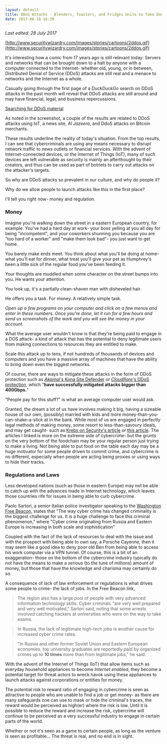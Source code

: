 ```yaml
---
layout: default
title: DDoS Attacks - Blenders, Toasters, and Fridges Unite to Take Down... Corporations?!
date: 2017-06-18 16:39
---
```

*Last edited: 28 July 2017*

[http://www.securitywizardry.com/images/stories/cartoons/2ddos.gif](http://www.securitywizardry.com/images/stories/cartoons/2ddos.gif)

It's interesting how a comic from 17 years ago is still relevant today: Servers and networks that can be brought down to a halt by anyone with a computer connected to the Internet- whether old, young, or in between, Distributed Denial of Service (DDoS) attacks are still real and a menace to networks and the Internet as a whole. 

Casually going through the first page of a *DuckDuckGo* search on DDoS attacks in the past month will reveal that DDoS attacks are still around and may have financial, legal, and business repercussions.

[Searching for DDoS material](/assets/ddos%20searches.png)

As noted in the screenshot, a couple of the results are related to DDoS attacks using IoT, a news site, *Al Jazeera*, and DdoS attacks on Bitcoin merchants.

These results underline the reality of today's situation. From the top results, I can see that cybercriminals are using any means necessary to disrupt network traffic to news outlets or financial services. With the advent of Internet-connected devices, or the Internet of Things (IoT), many of such devices are left vulnerable as security is mainly an afterthought by their creators, and thus can be used as part of botnets to carry out attacks on the attacker's targets.

So why are DDoS attacks so prevalent in our culture, and why do people it?

Why do we allow people to launch attacks like this in the first place?

I'll tell you right now- money and regulation.


<h3> Money </h3>

Imagine you're walking down the street in a eastern European country, for example.
You've had a hard day at work- your boss yelling at you all day for being "incompetent", and your coworkers shunning you because you are "too hard of a worker" and "make them look bad"- you just want to get home.

You barely make ends meet. You think about what you'll be doing at home- what you'll eat for dinner, what treat you'll give your pet as Humphrey's been a little sick of the regular food you've been feeding it.

Your thoughts are muddled when some character on the street bumps into you. He wants your attention.

You look up, it's a partially clean-shaven man with disheveled hair. 

He offers you a task. For money. A relatively simple task.

*Open up a few programs on your computer and click on a few menus and enter in these numbers. Once you're done, let it run for a few hours and send us screenshots of the work and you will see the money in your account.*

What the average user wouldn't know is that they're being paid to engage in a DOS attack- a kind of attack that has the potential to deny legitimate users from making connections to resources they are entitled to make.

Scale this attack up to tens, if not hundreds of thousands of devices and computers and you have a massive array of machines that have the ability to bring down even the biggest networks.

Of course, there are ways to mitigate these attacks in the form of DDoS protection such as [*Akamai*'s Kona Site Defender](https://www.akamai.com/us/en/products/cloud-security/kona-site-defender.jsp) or [*Cloudflare*'s DDoS protection](https://www.cloudflare.com/ddos/), which "**have successfully mitigated attacks bigger than 400Gbps.**"

"People pay for this stuff?" is what an average computer user would ask.

Granted, the dream a lot of us have involves making it big, having a sizeable house of our own, (possibly) married with kids and more money-than-you-can-shake-a-stick at in the bank. While most of us are engaged in perfectly legal methods of making money, some resort to less-than-savoury ideals, and may get caught- such as [Krebs on Security's article](https://krebsonsecurity.com/2017/04/the-backstory-behind-carder-kingpin-roman-seleznevs-record-27-year-prison-sentence/) or [this article](https://krebsonsecurity.com/2011/08/flashy-cars-got-spam-kingpin-mugged/). The articles I linked is more on the extreme side of cybercrime- but the grunts on the very bottom of the foodchain may be your regular person just trying to make a living. Not being able to put food on the table each day may be a huge motivator for some people driven to commit crime, and cybercrime is no different, especially when people are acting being proxies or using ways to hide their tracks.

<h3> Regulations and Laws </h3>

Less developed nations (such as those in eastern Europe) may not be able to catch up with the advances made in Internet technology, which leaves those countries rife for issues in being able to curb cybercrime. 

Paolo Sartori, a senior Italian police investigator speaking to the [Washington Free Beacon](http://freebeacon.com/national-security/interpol-cyber-crime-from-russia-e-europe-expands/), states that "The way cyber crime has changed criminality is the biggest challenge for us. It is a huge challenge to face this criminal phenomenon," where "Cyber crime originating from Russia and Eastern Europe is increasing in both scale and sophistication"

Coupled with the fact of the lack of resources to deal with the issue and with the prospect with being able to own say, a Porsche Cayenne, then it may seem like a good idea to deny poor old Ben from being able to access his work computer via a VPN tunnel. Of course, this is a bit of an exaggeration- those on the bottom of the cybercrime industry typically do not have the means to make a *serious* (to the tune of millions) amount of money, but those that have the knowledge and charisma may certainly do so.

A consequence of lack of law enforcement or regulations is what drives some people to crime- the lack of jobs. In the Free Beacon link, 

> The region also has a large pool of people with very advanced information technology skills. Cyber criminals "are very well prepared and very well motivated," Sartori said, noting that some arrests involved catching hackers at universities who were on the way to take exams.

> In Russia, the lack of legitimate high-tech jobs is another cause for increased cyber crime rates.

> "In Russia and other former Soviet Union and Eastern European economies, top university graduates are reportedly paid by organized crimes up to **10 times** more than from legitimate jobs," he said.

With the advent of the Internet of Things (IoT) that allow items such as everyday household appliances to become *Internet enabled*, they become a potential target for threat actors to wreck havok using these appliances to launch attacks against corporations or entities for money.

The potential risk to reward ratio of engaging in cybercrime is seen as attractive to people who are unable to find a job or get money- as there are many safeguards one can use to mask or hide the criminal's traces, the reward would be perceived as high(er) where the risk is low. Until it is possible to reduce the reward and increase the risk, cybercrime will continue to be perceived as a very successful industry to engage in certain parts of the world.

Whether or not it's seen as a game to certain people, as long as the venture is seen as profitable... The threat is real, and no end is in sight.
